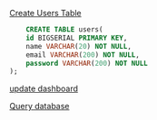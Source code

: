 [Create Users Table ](https://www.youtube.com/watch?v=vxu1RrR0vbw&t=392s)
```sql
	CREATE TABLE users(
	id BIGSERIAL PRIMARY KEY,
	name VARCHAR(20) NOT NULL,
	email VARCHAR(200) NOT NULL,
	password VARCHAR(200) NOT NULL
);
```

[update dashboard](https://www.youtube.com/watch?v=vxu1RrR0vbw&t=1647s)

[Query database](https://www.youtube.com/watch?v=vxu1RrR0vbw&t=3084s)
